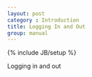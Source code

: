 ```yaml
---
layout: post
category : Introduction
title: Logging In and Out
group: manual
---
```

{% include JB/setup %}

Logging in and out
